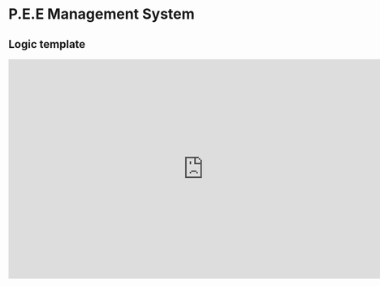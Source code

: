 # P.E.E Management System

## Logic template

<iframe width="768" height="432" src="https://miro.com/app/live-embed/uXjVN8ulxCg=/?moveToViewport=-68105,5412,44994,29768&embedId=270552040298" frameborder="0" scrolling="no" allow="fullscreen; clipboard-read; clipboard-write" allowfullscreen>
</iframe>

